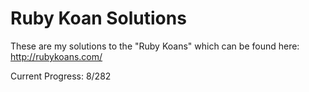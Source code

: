 Ruby Koan Solutions
===================

These are my solutions to the "Ruby Koans" which can be found here: http://rubykoans.com/

Current Progress: 8/282
